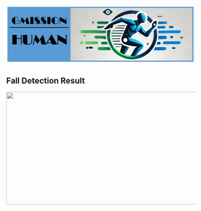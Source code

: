 ![](https://github.com/Harry-KIT/GMISSION-Human/blob/main/assets/logo.png)

## Fall Detection Result
<img src="https://github.com/Harry-KIT/GMISSION-Human/blob/main/assets/detection.gif?raw=true" width="600" height="300">
